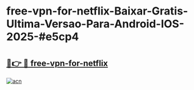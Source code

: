 # free-vpn-for-netflix-Baixar-Gratis-Ultima-Versao-Para-Android-IOS-2025-#e5cp4

# <h2><a href="https://ainizakaria.my?title=free-vpn-for-netflix&ref=24M">🔗👉 🔴 free-vpn-for-netflix</a></h2>

[![acn](https://github.com/user-attachments/assets/0f9c940e-d8b0-45ae-aac7-cd30a18b3e1c)](https://ainizakaria.my?title=free-vpn-for-netflix&ref=24M)

